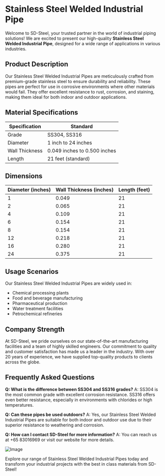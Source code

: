 # Stainless Steel Welded Industrial Pipe

Welcome to SD-Steel, your trusted partner in the world of industrial piping solutions! We are excited to present our high-quality **Stainless Steel Welded Industrial Pipe**, designed for a wide range of applications in various industries.

## Product Description

Our Stainless Steel Welded Industrial Pipes are meticulously crafted from premium-grade stainless steel to ensure durability and reliability. These pipes are perfect for use in corrosive environments where other materials would fail. They offer excellent resistance to rust, corrosion, and staining, making them ideal for both indoor and outdoor applications.

## Material Specifications

| Specification | Standard |
|---------------|---------|
| Grade         | SS304, SS316 |
| Diameter      | 1 inch to 24 inches |
| Wall Thickness | 0.049 inches to 0.500 inches |
| Length        | 21 feet (standard) |

## Dimensions

| Diameter (inches) | Wall Thickness (inches) | Length (feet) |
|-------------------|-------------------------|---------------|
| 1                 | 0.049                   | 21            |
| 2                 | 0.065                   | 21            |
| 4                 | 0.109                   | 21            |
| 6                 | 0.154                   | 21            |
| 8                 | 0.154                   | 21            |
| 12                | 0.218                   | 21            |
| 16                | 0.280                   | 21            |
| 24                | 0.375                   | 21            |

## Usage Scenarios

Our Stainless Steel Welded Industrial Pipes are widely used in:

- Chemical processing plants
- Food and beverage manufacturing
- Pharmaceutical production
- Water treatment facilities
- Petrochemical refineries

## Company Strength

At SD-Steel, we pride ourselves on our state-of-the-art manufacturing facilities and a team of highly skilled engineers. Our commitment to quality and customer satisfaction has made us a leader in the industry. With over 20 years of experience, we have supplied top-quality products to clients across the globe.

## Frequently Asked Questions

**Q: What is the difference between SS304 and SS316 grades?**
A: SS304 is the most common grade with excellent corrosion resistance. SS316 offers even better resistance, especially in environments with chlorides or high temperatures.

**Q: Can these pipes be used outdoors?**
A: Yes, our Stainless Steel Welded Industrial Pipes are suitable for both indoor and outdoor use due to their superior resistance to weathering and corrosion.

**Q: How can I contact SD-Steel for more information?**
A: You can reach us at +65 83016969 or visit our website for more details.

![Image](https://github.com/user-attachments/assets/2567258e-e124-4816-932d-1809bd27ef0b)

Explore our range of Stainless Steel Welded Industrial Pipes today and transform your industrial projects with the best in class materials from SD-Steel!